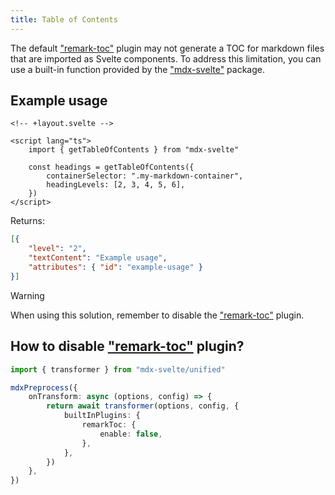 ```yaml
---
title: Table of Contents
---
```


The default ["remark-toc"](https://npmjs.com/package/remark-toc) plugin may not generate a TOC for markdown files that are imported as Svelte components. To address this limitation, you can use a built-in function provided by the ["mdx-svelte"](https://github.com/babakfp/mdx-svelte) package.

## Example usage

```svelte
<!-- +layout.svelte -->

<script lang="ts">
    import { getTableOfContents } from "mdx-svelte"

    const headings = getTableOfContents({
        containerSelector: ".my-markdown-container",
        headingLevels: [2, 3, 4, 5, 6],
    })
</script>
```

Returns:

<!-- prettier-ignore -->
```json
[{
    "level": "2",
    "textContent": "Example usage",
    "attributes": { "id": "example-usage" }
}]
```

> [!WARNING]
> When using this solution, remember to disable the ["remark-toc"](https://npmjs.com/package/remark-toc) plugin.

## How to disable ["remark-toc"](https://npmjs.com/package/remark-toc) plugin?

```ts
import { transformer } from "mdx-svelte/unified"

mdxPreprocess({
    onTransform: async (options, config) => {
        return await transformer(options, config, {
            builtInPlugins: {
                remarkToc: {
                    enable: false,
                },
            },
        })
    },
})
```
